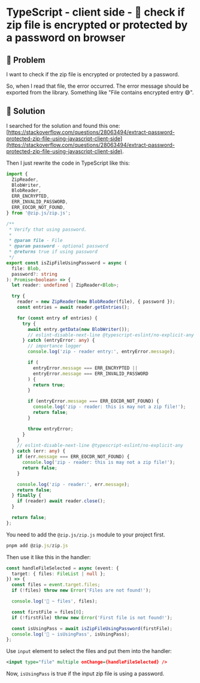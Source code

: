 # TypeScript - client side - 📁 check if zip file is encrypted or protected by a password on browser

## 🍇 Problem

I want to check if the zip file is encrypted or protected by a password.

So, when I read that file, the error occurred. The error message should be exported from the library. Something like "File contains encrypted entry 😅".

## 🦊 Solution

I searched for the solution and found this one: [https://stackoverflow.com/questions/28063494/extract-password-protected-zip-file-using-javascript-client-side](https://stackoverflow.com/questions/28063494/extract-password-protected-zip-file-using-javascript-client-side).

Then I just rewrite the code in TypeScript like this:

```typescript
import {
  ZipReader,
  BlobWriter,
  BlobReader,
  ERR_ENCRYPTED,
  ERR_INVALID_PASSWORD,
  ERR_EOCDR_NOT_FOUND,
} from '@zip.js/zip.js';

/**
 * Verify that using password.
 *
 * @param file - File
 * @param password - optional password
 * @returns true if using password
 */
export const isZipFileUsingPassword = async (
  file: Blob,
  password?: string
): Promise<boolean> => {
  let reader: undefined | ZipReader<Blob>;

  try {
    reader = new ZipReader(new BlobReader(file), { password });
    const entries = await reader.getEntries();

    for (const entry of entries) {
      try {
        await entry.getData(new BlobWriter());
        // eslint-disable-next-line @typescript-eslint/no-explicit-any
      } catch (entryError: any) {
        // importance logger
        console.log('zip - reader entry:', entryError.message);

        if (
          entryError.message === ERR_ENCRYPTED ||
          entryError.message === ERR_INVALID_PASSWORD
        ) {
          return true;
        }

        if (entryError.message === ERR_EOCDR_NOT_FOUND) {
          console.log('zip - reader: this is may not a zip file!');
          return false;
        }

        throw entryError;
      }
    }
    // eslint-disable-next-line @typescript-eslint/no-explicit-any
  } catch (err: any) {
    if (err.message === ERR_EOCDR_NOT_FOUND) {
      console.log('zip - reader: this is may not a zip file!');
      return false;
    }

    console.log('zip - reader:', err.message);
    return false;
  } finally {
    if (reader) await reader.close();
  }

  return false;
};
```

You need to add the `@zip.js/zip.js` module to your project first.

```typescript
pnpm add @zip.js/zip.js
```

Then use it like this in the handler:

```typescript
const handleFileSelected = async (event: {
  target: { files: FileList | null };
}) => {
  const files = event.target.files;
  if (!files) throw new Error('Files are not found!');

  console.log('🚀 ~ files', files);

  const firstFile = files[0];
  if (!firstFile) throw new Error('First file is not found!');

  const isUsingPass = await isZipFileUsingPassword(firstFile);
  console.log('🚀 ~ isUsingPass', isUsingPass);
};
```

Use `input` element to select the files and put them into the handler:

```xml
<input type="file" multiple onChange={handleFileSelected} />
```

Now, `isUsingPass` is true if the input zip file is using a password.